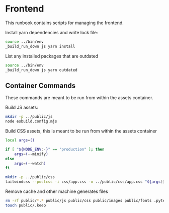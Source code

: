 # Frontend

This runbook contains scripts for managing the frontend.

Install yarn dependencies and write lock file:

```sh { name=yarn:install }
source ../bin/env
_build_run_down js yarn install
```

List any installed packages that are outdated

```sh { name=yarn:outdated }
source ../bin/env
_build_run_down js yarn outdated
```

## Container Commands

These commands are meant to be run from within the assets container.

Build JS assets:

```sh { name=yarn:build:js cwd=../assets }
mkdir -p ../public/js
node esbuild.config.mjs
```

Build CSS assets, this is meant to be run from within the assets container

```sh { name=yarn:build:css cwd=../assets }
local args=()

if [ "${NODE_ENV:-}" == "production" ]; then
    args=(--minify)
else
    args=(--watch)
fi

mkdir -p ../public/css
tailwindcss --postcss -i css/app.css -o ../public/css/app.css "${args[@]}"
```

Remove cache and other machine generates files

```sh { name=clean cwd=../ }
rm -rf public/*.* public/js public/css public/images public/fonts .pytest_cache/ .coverage celerybeat-schedule
touch public/.keep
```